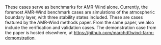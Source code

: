 These cases serve as benchmarks for AMR-Wind alone. Currently, the foremost AMR-Wind benchmark cases are simulations of the atmospheric boundary layer, with three stability states included. These are cases featured by the AMR-Wind methods paper. From the same paper, we also include the verification and validation cases. The demonstration case from the paper is hosted elsewhere, at https://github.com/marchdf/wind-farm-demonstration.